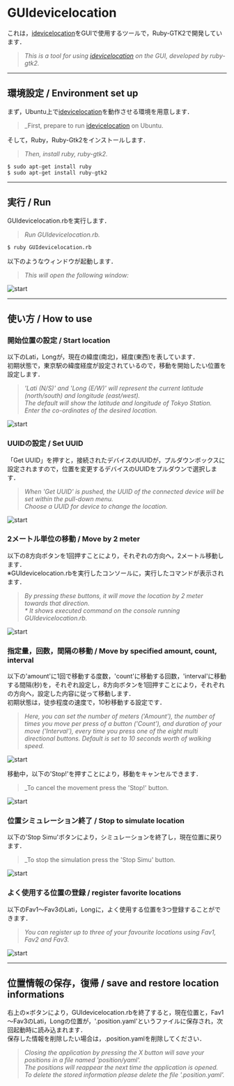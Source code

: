 # GUIdevicelocation

これは，[idevicelocation](https://github.com/JonGabilondoAngulo/idevicelocation)をGUIで使用するツールで，Ruby-GTK2で開発しています．

> _This is a tool for using [idevicelocation](https://github.com/JonGabilondoAngulo/idevicelocation) on the GUI, developed by ruby-gtk2._

---

## 環境設定 / Environment set up

まず，Ubuntu上で[idevicelocation](https://github.com/JonGabilondoAngulo/idevicelocation#about)を動作させる環境を用意します．

> _First, prepare to run [idevicelocation](https://github.com/JonGabilondoAngulo/idevicelocation#about) on Ubuntu.

そして，Ruby，Ruby-Gtk2をインストールします．

> _Then, install ruby, ruby-gtk2._

    $ sudo apt-get install ruby
    $ sudo apt-get install ruby-gtk2

---

## 実行 / Run

GUIdevicelocation.rbを実行します．

> _Run GUIdevicelocation.rb._

    $ ruby GUIdevicelocation.rb

以下のようなウィンドウが起動します．

> _This will open the following window:_

![start](https://raw.githubusercontent.com/doublev80/GUIdevicelocation/master/img/img1.png)

---

## 使い方 / How to use

### 開始位置の設定 / Start location

以下のLati，Longが，現在の緯度(南北)，経度(東西)を表しています．  
初期状態で，東京駅の緯度経度が設定されているので，移動を開始したい位置を設定します．

> _'Lati (N/S)' and 'Long (E/W)' will represent the current latitude (north/south) and longitude (east/west).  
> The default will show the latitude and longitude of Tokyo Station.  
> Enter the co-ordinates of the desired location._

![start](https://raw.githubusercontent.com/doublev80/GUIdevicelocation/master/img/img2.png)

### UUIDの設定 / Set UUID

「Get UUID」を押すと，接続されたデバイスのUUIDが，プルダウンボックスに設定されますので，位置を変更するデバイスのUUIDをプルダウンで選択します．

> _When 'Get UUID' is pushed, the UUID of the connected device will be set within the pull-down menu.  
> Choose a UUID for device to change the location._

![start](https://raw.githubusercontent.com/doublev80/GUIdevicelocation/master/img/img3.png)

### 2メートル単位の移動 / Move by 2 meter

以下の8方向ボタンを1回押すことにより，それぞれの方向へ，2メートル移動します．  
※GUIdevicelocation.rbを実行したコンソールに，実行したコマンドが表示されます．

> _By pressing these buttons, it will move the location by 2 meter towards that direction.  
> \* It shows executed command on the console running GUIdevicelocation.rb._

![start](https://raw.githubusercontent.com/doublev80/GUIdevicelocation/master/img/img4.png)

### 指定量，回数，間隔の移動 / Move by specified amount, count, interval

以下の'amount'に1回で移動する度数，'count'に移動する回数，'interval'に移動する間隔(秒)を，それぞれ設定し，8方向ボタンを1回押すことにより，それぞれの方向へ，設定した内容に従って移動します．  
初期状態は，徒歩程度の速度で，10秒移動する設定です．

> _Here, you can set the number of meters ('Amount'), the number of times you move per press of a button ('Count'), and duration of your move ('Interval'), every time you press one of the eight multi directional buttons. Default is set to 10 seconds worth of walking speed._

![start](https://raw.githubusercontent.com/doublev80/GUIdevicelocation/master/img/img5.png)

移動中，以下の'Stop!'を押すことにより，移動をキャンセルできます．

> _To cancel the movement press the 'Stop!' button.

![start](https://raw.githubusercontent.com/doublev80/GUIdevicelocation/master/img/img6.png)

### 位置シミュレーション終了 / Stop to simulate location

以下の'Stop Simu'ボタンにより，シミュレーションを終了し，現在位置に戻ります．

> _To stop the simulation press the 'Stop Simu' button.

![start](https://raw.githubusercontent.com/doublev80/GUIdevicelocation/master/img/img7.png)

### よく使用する位置の登録 / register favorite locations

以下のFav1～Fav3のLati，Longに，よく使用する位置を3つ登録することができます．

> _You can register up to three of your favourite locations using Fav1, Fav2 and Fav3._

![start](https://raw.githubusercontent.com/doublev80/GUIdevicelocation/master/img/img8.png)

---

## 位置情報の保存，復帰 / save and restore location informations

右上の×ボタンにより，GUIdevicelocation.rbを終了すると，現在位置と，Fav1～Fav3のLati，Longの位置が，'.position.yaml'というファイルに保存され，次回起動時に読み込まれます．  
保存した情報を削除したい場合は，.position.yamlを削除してください．

> _Closing the application by pressing the X button will save your positions in a file named 'position/yaml'.  
> The positions will reappear the next time the application is opened.  
> To delete the stored information please delete the file '.position.yaml'._
